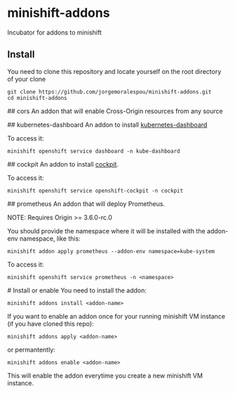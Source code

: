 # minishift-addons
Incubator for addons to minishift

## Install
You need to clone this repository and locate yourself on the root directory of your clone

````
git clone https://github.com/jorgemoralespou/minishift-addons.git
cd minishift-addons
````

## cors
An addon that will enable Cross-Origin resources from any source

## kubernetes-dashboard
An addon to install [kubernetes-dashboard](https://github.com/kubernetes/dashboard)

To access it:

````
minishift openshift service dashboard -n kube-dashboard
````

## cockpit
An addon to install [cockpit](http://cockpit-project.org/).

To access it:

````
minishift openshift service openshift-cockpit -n cockpit
````

## prometheus
An addon that will deploy Prometheus. 

NOTE: Requires Origin >= 3.6.0-rc.0

You should provide the namespace where it will be installed with the addon-env namespace, like this:

````
minishift addon apply prometheus --addon-env namespace=kube-system
````

To access it:

````
minishift openshift service prometheus -n <namespace>
````

# Install or enable
You need to install the addon:

````
minishift addons install <addon-name>
````

If you want to enable an addon once for your running minishift VM instance (if you have cloned this repo):

````
minishift addons apply <addon-name>
````

or permantently:

````
minishift addons enable <addon-name>
````

This will enable the addon everytime you create a new minishift VM instance.

